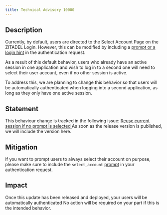 ```yaml
---
title: Technical Advisory 10000
---
```


## Description

Currently, by default, users are directed to the Select Account Page on the ZITADEL Login. 
However, this can be modified by including a [prompt or a login hint](/docs/apis/openidoauth/endpoints#additional-parameters) in the authentication request.

As a result of this default behavior, users who already have an active session in one application and wish to log in to a second one will need to select their user account, even if no other session is active.

To address this, we are planning to change this behavior so that users will be automatically authenticated when logging into a second application, as long as they only have one active session.

## Statement

This behaviour change is tracked in the following issue: [Reuse current session if no prompt is selected ](https://github.com/zitadel/zitadel/issues/4841)
As soon as the release version is published, we will include the version here.

## Mitigation

If you want to prompt users to always select their account on purpose, please make sure to include the `select_account` [prompt](/docs/apis/openidoauth/endpoints#additional-parameters) in your authentication request.

## Impact

Once this update has been released and deployed, your users will be automatically authenticated
No action will be required on your part if this is the intended behavior.
